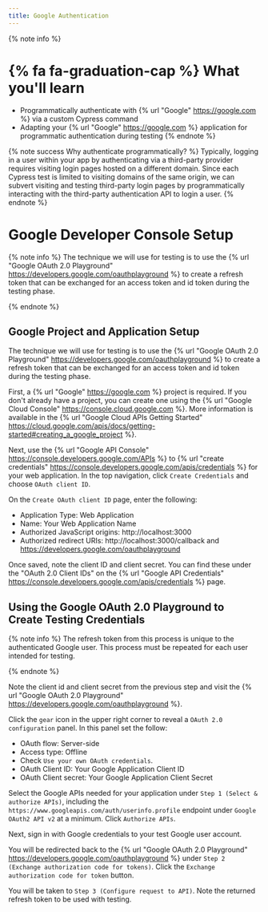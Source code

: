 ```yaml
---
title: Google Authentication
---
```


{% note info %}

# {% fa fa-graduation-cap %} What you'll learn

- Programmatically authenticate with {% url "Google" https://google.com %} via a custom Cypress command
- Adapting your  {% url "Google" https://google.com %} application for programmatic authentication during testing
{% endnote %}

{% note success Why authenticate programmatically? %}
Typically, logging in a user within your app by authenticating via a third-party provider requires visiting login pages hosted on a different domain. Since each Cypress test is limited to visiting domains of the same origin, we can subvert visiting and testing third-party login pages by programmatically interacting with the third-party authentication API to login a user.
{% endnote %}


# Google Developer Console Setup

{% note info %}
The technique we will use for testing is to use the {% url "Google OAuth 2.0 Playground" https://developers.google.com/oauthplayground %} to create a refresh token that can be exchanged for an access token and id token during the testing phase.

{% endnote %}


## Google Project and Application Setup

The technique we will use for testing is to use the {% url "Google OAuth 2.0 Playground" https://developers.google.com/oauthplayground %} to create a refresh token that can be exchanged for an access token and id token during the testing phase.

First, a {% url "Google" https://google.com %} project is required.  If you don't already have a project, you can create one using the {% url "Google Cloud Console" https://console.cloud.google.com %}.  More information is available in the {% url "Google Cloud APIs Getting Started" https://cloud.google.com/apis/docs/getting-started#creating_a_google_project %}.

Next, use the {% url "Google API Console" https://console.developers.google.com/APIs %} to {% url "create credentials" https://console.developers.google.com/apis/credentials %} for your web application.  In the top navigation, click `Create Credentials` and choose `OAuth client ID`.

On the `Create OAuth client ID` page, enter the following:

- Application Type: Web Application
- Name: Your Web Application Name
- Authorized JavaScript origins: http://localhost:3000
- Authorized redirect URIs: http://localhost:3000/callback and https://developers.google.com/oauthplayground

Once saved, note the client ID and client secret.  You can find these under the "OAuth 2.0 Client IDs" on the {% url "Google API Credentials" https://console.developers.google.com/apis/credentials %} page.

## Using the Google OAuth 2.0 Playground to Create Testing Credentials

{% note info %}
The refresh token from this process is unique to the authenticated Google user. This process must be repeated for each user intended for testing.

{% endnote %}

Note the client id and client secret from the previous step and visit the {% url "Google OAuth 2.0 Playground" https://developers.google.com/oauthplayground %}.

Click the `gear` icon in the upper right corner to reveal a `OAuth 2.0 configuration` panel.  In this panel set the follow:
- OAuth flow: Server-side
- Access type: Offline
- Check `Use your own OAuth credentials`.
- OAuth Client ID: Your Google Application Client ID
- OAuth Client secret: Your Google Application Client Secret

Select the Google APIs needed for your application under `Step 1 (Select & authorize APIs)`, including the `https://www.googleapis.com/auth/userinfo.profile` endpoint under `Google OAuth2 API v2` at a minimum.  Click `Authorize APIs`.

Next, sign in with Google credentials to your test Google user account.

You will be redirected back to the {% url "Google OAuth 2.0 Playground" https://developers.google.com/oauthplayground %} under `Step 2 (Exchange authorization code for tokens)`.  Click the `Exchange authorization code for token` button.

You will be taken to `Step 3 (Configure request to API)`.  Note the returned refresh token to be used with testing.

